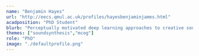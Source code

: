 ```yaml
---
name: "Benjamin Hayes"
url: "http://eecs.qmul.ac.uk/profiles/hayesbenjaminjames.html"
acadposition: "PhD Student"
blurb: "Perceptually motivated deep learning approaches to creative sound synthesis"
themes: ["soundsynthesis","mcog"]
role: "PhD"
image: "./defaultprofile.png"
---
```

